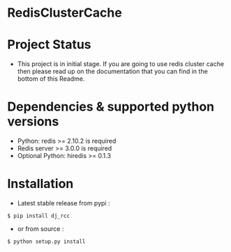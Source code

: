 # RedisClusterCache
# Project Status
 
 * This project is in initial stage. If you are going to use redis cluster cache then please read up on the     documentation that you can find in the bottom of this Readme. 

# Dependencies & supported python versions
 * Python: redis >= 2.10.2 is required
 * Redis server >= 3.0.0 is required
 * Optional Python: hiredis >= 0.1.3
 
# Installation
 * Latest stable release from pypi :
```
$ pip install dj_rcc
```
 * or from source :
```
$ python setup.py install
```
